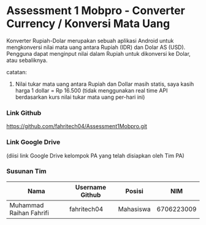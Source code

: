# Assessment 1 Mobpro - Converter Currency / Konversi Mata Uang

Konverter Rupiah-Dolar merupakan sebuah aplikasi Android untuk mengkonversi nilai mata uang antara Rupiah (IDR) dan Dolar AS (USD). Pengguna dapat menginput nilai dalam Rupiah untuk dikonversi ke Dolar, atau sebaliknya.

catatan: 
1. Nilai tukar mata uang antara Rupiah dan Dollar masih statis, saya kasih harga 1 dollar = Rp 16.500 (tidak menggunakan real time API berdasarkan kurs nilai tukar mata uang per-hari ini)

### Link Github

https://github.com/fahritech04/Assessment1Mobpro.git

### Link Google Drive

(diisi link Google Drive kelompok PA yang telah disiapkan oleh Tim PA)

### Susunan Tim

Nama                    | Username Github   | Posisi       | NIM         |
------------------------|-------------------|--------------|-------------|
Muhammad Raihan Fahrifi | fahritech04       | Mahasiswa    | 6706223009  |

